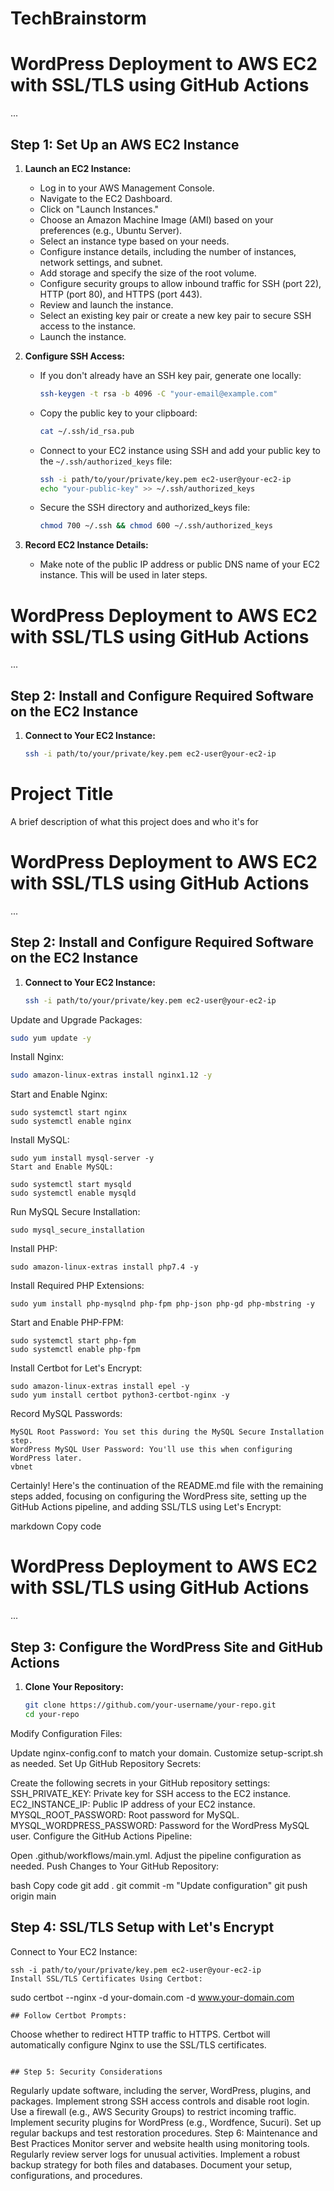 # TechBrainstorm

# WordPress Deployment to AWS EC2 with SSL/TLS using GitHub Actions

...

## Step 1: Set Up an AWS EC2 Instance

1. **Launch an EC2 Instance:**
   - Log in to your AWS Management Console.
   - Navigate to the EC2 Dashboard.
   - Click on "Launch Instances."
   - Choose an Amazon Machine Image (AMI) based on your preferences (e.g., Ubuntu Server).
   - Select an instance type based on your needs.
   - Configure instance details, including the number of instances, network settings, and subnet.
   - Add storage and specify the size of the root volume.
   - Configure security groups to allow inbound traffic for SSH (port 22), HTTP (port 80), and HTTPS (port 443).
   - Review and launch the instance.
   - Select an existing key pair or create a new key pair to secure SSH access to the instance.
   - Launch the instance.

2. **Configure SSH Access:**
   - If you don't already have an SSH key pair, generate one locally:
     ```bash
     ssh-keygen -t rsa -b 4096 -C "your-email@example.com"
     ```
   - Copy the public key to your clipboard:
     ```bash
     cat ~/.ssh/id_rsa.pub
     ```
   - Connect to your EC2 instance using SSH and add your public key to the `~/.ssh/authorized_keys` file:
     ```bash
     ssh -i path/to/your/private/key.pem ec2-user@your-ec2-ip
     echo "your-public-key" >> ~/.ssh/authorized_keys
     ```
   - Secure the SSH directory and authorized_keys file:
     ```bash
     chmod 700 ~/.ssh && chmod 600 ~/.ssh/authorized_keys
     ```

3. **Record EC2 Instance Details:**
   - Make note of the public IP address or public DNS name of your EC2 instance. This will be used in later steps.

# WordPress Deployment to AWS EC2 with SSL/TLS using GitHub Actions

...

## Step 2: Install and Configure Required Software on the EC2 Instance

1. **Connect to Your EC2 Instance:**

   ```bash
   ssh -i path/to/your/private/key.pem ec2-user@your-ec2-ip

# Project Title

A brief description of what this project does and who it's for

# WordPress Deployment to AWS EC2 with SSL/TLS using GitHub Actions

...

## Step 2: Install and Configure Required Software on the EC2 Instance

1. **Connect to Your EC2 Instance:**

   ```bash
   ssh -i path/to/your/private/key.pem ec2-user@your-ec2-ip
Update and Upgrade Packages:

```bash
sudo yum update -y
```
Install Nginx:

```bash
sudo amazon-linux-extras install nginx1.12 -y
```
Start and Enable Nginx:
```
sudo systemctl start nginx
sudo systemctl enable nginx
```
Install MySQL:
```
sudo yum install mysql-server -y
Start and Enable MySQL:
```
```
sudo systemctl start mysqld
sudo systemctl enable mysqld
```
Run MySQL Secure Installation:

```
sudo mysql_secure_installation
```
Install PHP:

```
sudo amazon-linux-extras install php7.4 -y
```
Install Required PHP Extensions:
```
sudo yum install php-mysqlnd php-fpm php-json php-gd php-mbstring -y
```
Start and Enable PHP-FPM:
```
sudo systemctl start php-fpm
sudo systemctl enable php-fpm
```
Install Certbot for Let's Encrypt:
```
sudo amazon-linux-extras install epel -y
sudo yum install certbot python3-certbot-nginx -y
```
Record MySQL Passwords:
```
MySQL Root Password: You set this during the MySQL Secure Installation step.
WordPress MySQL User Password: You'll use this when configuring WordPress later.
vbnet
```


Certainly! Here's the continuation of the README.md file with the remaining steps added, focusing on configuring the WordPress site, setting up the GitHub Actions pipeline, and adding SSL/TLS using Let's Encrypt:

markdown
Copy code
# WordPress Deployment to AWS EC2 with SSL/TLS using GitHub Actions

...

## Step 3: Configure the WordPress Site and GitHub Actions

1. **Clone Your Repository:**

   ```bash
   git clone https://github.com/your-username/your-repo.git
   cd your-repo

Modify Configuration Files:

Update nginx-config.conf to match your domain.
Customize setup-script.sh as needed.
Set Up GitHub Repository Secrets:

Create the following secrets in your GitHub repository settings:
SSH_PRIVATE_KEY: Private key for SSH access to the EC2 instance.
EC2_INSTANCE_IP: Public IP address of your EC2 instance.
MYSQL_ROOT_PASSWORD: Root password for MySQL.
MYSQL_WORDPRESS_PASSWORD: Password for the WordPress MySQL user.
Configure the GitHub Actions Pipeline:

Open .github/workflows/main.yml.
Adjust the pipeline configuration as needed.
Push Changes to Your GitHub Repository:

bash
Copy code
git add .
git commit -m "Update configuration"
git push origin main
## Step 4: SSL/TLS Setup with Let's Encrypt
Connect to Your EC2 Instance:
```
ssh -i path/to/your/private/key.pem ec2-user@your-ec2-ip
Install SSL/TLS Certificates Using Certbot:
```
sudo certbot --nginx -d your-domain.com -d www.your-domain.com
```
## Follow Certbot Prompts:
```
Choose whether to redirect HTTP traffic to HTTPS.
Certbot will automatically configure Nginx to use the SSL/TLS certificates.
```

## Step 5: Security Considerations

```
Regularly update software, including the server, WordPress, plugins, and packages.
Implement strong SSH access controls and disable root login.
Use a firewall (e.g., AWS Security Groups) to restrict incoming traffic.
Implement security plugins for WordPress (e.g., Wordfence, Sucuri).
Set up regular backups and test restoration procedures.
Step 6: Maintenance and Best Practices
Monitor server and website health using monitoring tools.
Regularly review server logs for unusual activities.
Implement a robust backup strategy for both files and databases.
Document your setup, configurations, and procedures.
```
